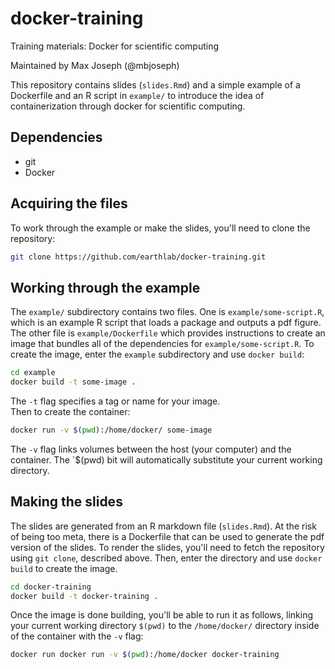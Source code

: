# docker-training 

Training materials: Docker for scientific computing

Maintained by Max Joseph (@mbjoseph)

This repository contains slides (`slides.Rmd`) and a simple example of a Dockerfile and an R script in `example/` to introduce the idea of containerization through docker for scientific computing.

## Dependencies

- git
- Docker

## Acquiring the files

To work through the example or make the slides, you'll need to clone the repository:

```bash
git clone https://github.com/earthlab/docker-training.git
```

## Working through the example

The `example/` subdirectory contains two files. 
One is `example/some-script.R`, which is an example R script that loads a package and outputs a pdf figure.
The other file is `example/Dockerfile` which provides instructions to create an image that bundles all of the dependencies for `example/some-script.R`. 
To create the image, enter the `example` subdirectory and use `docker build`:

```bash
cd example
docker build -t some-image .
```

The `-t` flag specifies a tag or name for your image.  
Then to create the container:

```bash
docker run -v $(pwd):/home/docker/ some-image
```

The `-v` flag links volumes between the host (your computer) and the container. 
The `$(pwd) bit will automatically substitute your current working directory.


## Making the slides

The slides are generated from an R markdown file (`slides.Rmd`). 
At the risk of being too meta, there is a Dockerfile that can be used to generate the pdf version of the slides.
To render the slides, you'll need to fetch the repository using `git clone`, described above.
Then, enter the directory and use `docker build` to create the image.

```bash
cd docker-training
docker build -t docker-training .
```
 
Once the image is done building, you'll be able to run it as follows, linking your current working directory `$(pwd)` to the `/home/docker/` directory inside of the container with the `-v` flag: 

```bash
docker run docker run -v $(pwd):/home/docker docker-training
```

